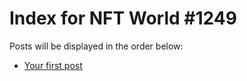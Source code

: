 # Index for NFT World #1249
Posts will be displayed in the order below:

- [Your first post](./001-first.md)

